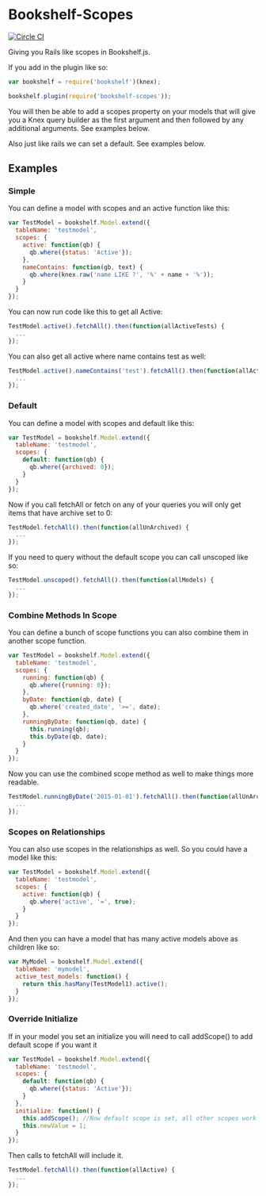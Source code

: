 # Bookshelf-Scopes

[![Circle CI](https://circleci.com/gh/pk4media/bookshelf-scopes/tree/master.svg?style=svg&circle-token=4f67b03079c057b9ae20ef5485459f97215eebe7)](https://circleci.com/gh/pk4media/bookshelf-scopes/tree/master)

Giving you Rails like scopes in Bookshelf.js.

If you add in the plugin like so:
```javascript
var bookshelf = require('bookshelf')(knex);

bookshelf.plugin(require('bookshelf-scopes'));
```

You will then be able to add a scopes property on your models that will give you
a Knex query builder as the first argument and then followed by any additional
arguments. See examples below.

Also just like rails we can set a default. See examples below.

## Examples

### Simple

You can define a model with scopes and an active function like this:
```javascript
var TestModel = bookshelf.Model.extend({
  tableName: 'testmodel',
  scopes: {
    active: function(qb) {
      qb.where({status: 'Active'});
    },
    nameContains: function(gb, text) {
      qb.where(knex.raw('name LIKE ?', '%' + name + '%'));
    }
  }
});
```
You can now run code like this to get all Active:
```javascript
TestModel.active().fetchAll().then(function(allActiveTests) {
  ...
});
```
You can also get all active where name contains test as well:
```javascript
TestModel.active().nameContains('test').fetchAll().then(function(allActiveTests) {
  ...
});
```

### Default

You can define a model with scopes and default like this:
```javascript
var TestModel = bookshelf.Model.extend({
  tableName: 'testmodel',
  scopes: {
    default: function(qb) {
      qb.where({archived: 0});
    }
  }
});
```
Now if you call fetchAll or fetch on any of your queries you will only get items that have archive set to 0:
```javascript
TestModel.fetchAll().then(function(allUnArchived) {
  ...
});
```

If you need to query without the default scope you can call unscoped like so:
```javascript
TestModel.unscoped().fetchAll().then(function(allModels) {
  ...
});
```

### Combine Methods In Scope

You can define a bunch of scope functions you can also combine them in another scope function.
```javascript
var TestModel = bookshelf.Model.extend({
  tableName: 'testmodel',
  scopes: {
    running: function(qb) {
      qb.where({running: 0});
    },
    byDate: function(qb, date) {
      qb.where('created_date', '>=', date);
    },
    runningByDate: function(qb, date) {
      this.running(qb);
      this.byDate(qb, date);
    }
  }
});
```
Now you can use the combined scope method as well to make things more readable.
```javascript
TestModel.runningByDate('2015-01-01').fetchAll().then(function(allUnArchived) {
  ...
});
```

### Scopes on Relationships

You can also use scopes in the relationships as well. So you could have a model
like this:

```javascript
var TestModel = bookshelf.Model.extend({
  tableName: 'testmodel',
  scopes: {
    active: function(qb) {
      qb.where('active', '=', true);
    }
  }
});
```
And then you can have a model that has many active models above as children like so:

```javascript
var MyModel = bookshelf.Model.extend({
  tableName: 'mymodel',
  active_test_models: function() {
    return this.hasMany(TestModel1).active();
  }
});
```

### Override Initialize

If in your model you set an initialize you will need to call addScope() to add default scope if you want it

```javascript
var TestModel = bookshelf.Model.extend({
  tableName: 'testmodel',
  scopes: {
    default: function(qb) {
      qb.where({status: 'Active'});
    }
  },
  initialize: function() {
    this.addScope(); //Now default scope is set, all other scopes work regardless.
    this.newValue = 1;
  }
});
```

Then calls to fetchAll will include it.
```javascript
TestModel.fetchAll().then(function(allActive) {
  ...
});
```
